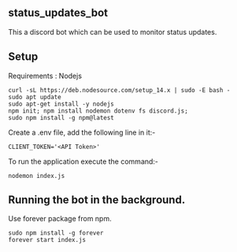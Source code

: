 ## status_updates_bot

This a discord bot which can be used to monitor status updates.


## Setup

Requirements : Nodejs
```
curl -sL https://deb.nodesource.com/setup_14.x | sudo -E bash -
sudo apt update
sudo apt-get install -y nodejs
npm init; npm install nodemon dotenv fs discord.js;
sudo npm install -g npm@latest
```
Create a .env file, add the following line in it:-
```
CLIENT_TOKEN='<API Token>'
```

To run the application execute the command:-
```
nodemon index.js
```

## Running the bot in the background.

Use forever package from npm.


```
sudo npm install -g forever
forever start index.js
```
